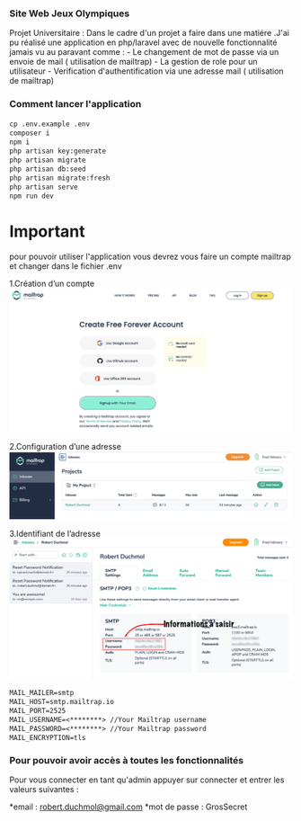 ### Site Web Jeux Olympiques

Projet Universitaire : Dans le cadre d'un projet a faire dans une matiére .J'ai pu réalisé une application en php/laravel avec de nouvelle fonctionnalité jamais vu au paravant comme : 
    - Le changement de mot de passe via un envoie de mail ( utilisation de mailtrap)
    - La gestion de role pour un utilisateur 
    - Verification d'authentification via une adresse mail ( utilisation de mailtrap)

### Comment lancer l'application 

```shell
cp .env.example .env
composer i
npm i
php artisan key:generate
php artisan migrate
php artisan db:seed
php artisan migrate:fresh
php artisan serve
npm run dev 
```
# Important 

pour pouvoir utiliser l'application vous devrez vous faire un compte mailtrap et changer dans le fichier .env 

1.Création d’un compte
![image.png](./resources/images/connexionMailtrap.png)

2.Configuration d’une adresse
![image.png](./resources/images/connecteMailtrap.png)

3.Identifiant de l’adresse
![image.png](./resources/images/infoAdresseMailtrap.png)

```shell
MAIL_MAILER=smtp  
MAIL_HOST=smtp.mailtrap.io  
MAIL_PORT=2525  
MAIL_USERNAME=<********> //Your Mailtrap username  
MAIL_PASSWORD=<********> //Your Mailtrap password
MAIL_ENCRYPTION=tls
```

### Pour pouvoir avoir accès à toutes les fonctionnalités

Pour vous connecter en tant qu'admin appuyer sur connecter et entrer les valeurs suivantes :

*email : robert.duchmol@gmail.com
*mot de passe : GrosSecret
    
